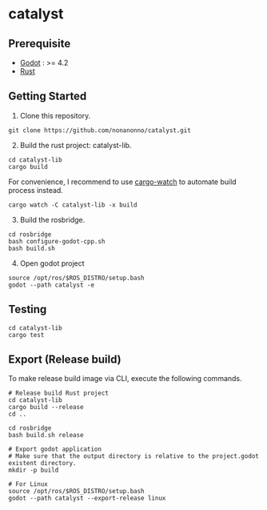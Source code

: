 # catalyst

## Prerequisite

-   [Godot](https://godotengine.org/) : >= 4.2
-   [Rust](https://www.rust-lang.org/)

## Getting Started

1. Clone this repository.

```shell
git clone https://github.com/nonanonno/catalyst.git
```

2. Build the rust project: catalyst-lib.

```shell
cd catalyst-lib
cargo build
```

For convenience, I recommend to use [cargo-watch](https://crates.io/crates/cargo-watch) to automate build process instead.

```shell
cargo watch -C catalyst-lib -x build
```

3. Build the rosbridge.

```shell
cd rosbridge
bash configure-godot-cpp.sh
bash build.sh
```

4. Open godot project

```shell
source /opt/ros/$ROS_DISTRO/setup.bash
godot --path catalyst -e
```

## Testing

```shell
cd catalyst-lib
cargo test
```

## Export (Release build)

To make release build image via CLI, execute the following commands.

```shell
# Release build Rust project
cd catalyst-lib
cargo build --release
cd ..

cd rosbridge
bash build.sh release

# Export godot application
# Make sure that the output directory is relative to the project.godot existent directory.
mkdir -p build

# For Linux
source /opt/ros/$ROS_DISTRO/setup.bash
godot --path catalyst --export-release linux
```
